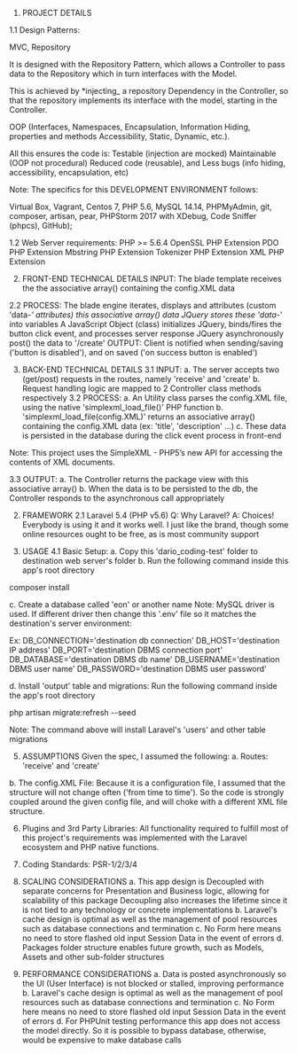 1. PROJECT DETAILS

1.1	Design Patterns:

MVC,
Repository
	
It is designed with the Repository Pattern, which allows a Controller to pass data to the Repository which in turn interfaces with the Model.

This is achieved by *injecting_ a repository Dependency in the Controller, so that the repository implements its interface with the model, starting in the Controller.

OOP (Interfaces, Namespaces, Encapsulation, Information Hiding, properties and methods Accessibility, Static, Dynamic, etc.).

All this ensures the code is:
Testable (injection are mocked)
Maintainable (OOP not procedural)
Reduced code (reusable), and
Less bugs (info hiding, accessibility, encapsulation, etc)

Note: The specifics for this DEVELOPMENT ENVIRONMENT follows:

Virtual Box, Vagrant, Centos 7, PHP 5.6, MySQL 14.14, PHPMyAdmin, git, composer, artisan, pear, PHPStorm 2017 with XDebug, Code Sniffer (phpcs), GitHub);

1.2 Web Server requirements:
PHP >= 5.6.4
OpenSSL PHP Extension
PDO PHP Extension
Mbstring PHP Extension
Tokenizer PHP Extension
XML PHP Extension

2. FRONT-END TECHNICAL DETAILS
INPUT:
The blade template receives the the associative array() containing the config.XML data

2.2 PROCESS:
The blade engine iterates, displays and attributes (custom 'data-*' attributes) this associative array() data
JQuery stores these 'data-*' into variables
A JavaScript Object (class) initializes JQuery, binds/fires the button click event, and processes server response
JQuery asynchronously post() the data to '/create'
OUTPUT:
Client is notified when sending/saving ('button is disabled'), and on saved ('on success button is enabled')


3.  BACK-END TECHNICAL DETAILS
3.1 INPUT:
a. The server accepts two (get/post) requests in the routes, namely 'receive' and 'create'
b. Request handling logic are mapped to 2 Controller class methods respectively
3.2 PROCESS:
a. An Utility class parses the config.XML file, using the native 'simplexml_load_file()' PHP function
b. 'simplexml_load_file(config.XML)' returns an associative array() containing the config.XML data (ex: 'title', 'description' ...)
c. These data is persisted in the database during the click event process in front-end

Note: This project uses the SimpleXML - PHP5’s new API for accessing the contents of XML documents.

3.3 OUTPUT:
a. The Controller returns the package view with this associative array()
b. When the data is to be persisted to the db, the Controller responds to the asynchronous call appropriately

2.  FRAMEWORK
2.1 Laravel 5.4 (PHP v5.6)
Q: Why Laravel?
A: Choices! Everybody is using it and it works well. I just like the brand, though some online resources ought to be free, as is most community support

4. USAGE
4.1 Basic Setup:
a. Copy this 'dario_coding-test' folder to destination web server's folder
b. Run the following command inside this app's root directory

composer install

c. Create a database called 'eon' or another name
Note: MySQL driver is used. If different driver then change this '.env' file so it matches the destination's server environment:

Ex: DB_CONNECTION='destination db connection'
      DB_HOST='destination IP address'
      DB_PORT='destination DBMS connection port'
      DB_DATABASE='destination DBMS db name'
      DB_USERNAME='destination DBMS user name'
      DB_PASSWORD='destination DBMS user password'

d. Install 'output' table and migrations: Run the following command inside the app's root directory

php artisan migrate:refresh --seed

Note: The command above will install Laravel's 'users' and other table migrations

5. ASSUMPTIONS
Given the spec, I assumed the following:
a. Routes:
'receive' and 'create'

b. The config.XML File:
Because it is a configuration file, I assumed that the structure will not change often ('from time to time').
So the code is strongly coupled around the given config file, and will choke with a different XML file structure.

6. Plugins and 3rd Party Libraries:
All functionality required to fulfill most of this project's requirements was implemented with the Laravel ecosystem and PHP native functions.

7. Coding Standards:
   PSR-1/2/3/4

8. SCALING CONSIDERATIONS
a. This app design is Decoupled with separate concerns for Presentation and Business logic, allowing for scalability of this package
Decoupling also increases the lifetime since it is not tied to any technology or concrete implementations
b. Laravel's cache design is optimal as well as the management of pool resources such as database connections and termination
c. No Form here means no need to store flashed old input Session Data in the event of errors
d. Packages folder structure enables future growth, such as Models, Assets and other sub-folder structures

8. PERFORMANCE CONSIDERATIONS
a. Data is posted asynchronously so the UI (User Interface) is not blocked or stalled, improving performance
b. Laravel's cache design is optimal as well as the management of pool resources such as database connections and termination
c. No Form here means no need to store flashed old input Session Data in the event of errors
d. For PHPUnit testing performance this app does not access the model directly. So it is possible to bypass database, otherwise, would be expensive to make database calls
